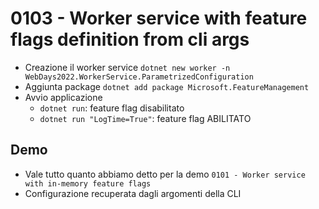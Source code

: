 # 0103 - Worker service with feature flags definition from cli args

- Creazione il worker service `dotnet new worker -n WebDays2022.WorkerService.ParametrizedConfiguration`
- Aggiunta package `dotnet add package Microsoft.FeatureManagement`
- Avvio applicazione 
  - `dotnet run`: feature flag disabilitato
  - `dotnet run "LogTime=True"`: feature flag ABILITATO

## Demo
- Vale tutto quanto abbiamo detto per la demo `0101 - Worker service with in-memory feature flags`
- Configurazione recuperata dagli argomenti della CLI